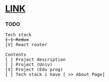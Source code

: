 # [LINK](https://zzid.github.io/Portfolio_zzid/)



### TODO
<pre>
Tech stack
<del>[ ] Redux</del>
[V] React router

Contents
[ ] Project description
[ ] Project (Univ) 
[V] Project (Edu prog)
[ ] Tech stack i have [ >> About Page]
</pre>